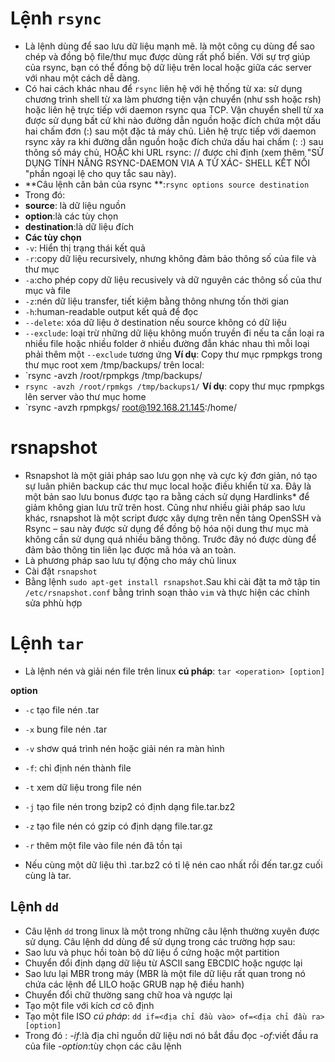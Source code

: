 # Lệnh `rsync`
- Là lệnh dùng để sao lưu dữ liệu mạnh mẽ. là một công cụ dùng để sao chép và đồng bộ file/thư mục được dùng rất phổ biến. Với sự trợ giúp của rsync, bạn có thể đồng bộ dữ liệu trên local hoặc giữa các server với nhau một cách dễ dàng.
- Có hai cách khác nhau để `rsync` liên hệ với hệ thống từ xa: sử dụng chương trình shell từ xa làm phương tiện vận chuyển (như ssh hoặc rsh) hoặc liên hệ trực tiếp với daemon rsync qua TCP. Vận chuyển shell từ xa được sử dụng bất cứ khi nào đường dẫn nguồn hoặc đích chứa một dấu hai chấm đơn (:) sau một đặc tả máy chủ. Liên hệ trực tiếp với daemon rsync xảy ra khi đường dẫn nguồn hoặc đích chứa dấu hai chấm (: :) sau thông số máy chủ, HOẶC khi URL rsync: // được chỉ định (xem thêm "SỬ DỤNG TÍNH NĂNG RSYNC-DAEMON VIA A TỪ XÁC- SHELL KẾT NỐI "phần ngoại lệ cho quy tắc sau này).
- **Câu lệnh căn bản của rsync **:`rsync options source destination`
- Trong đó:
- **source**: là dữ liệu nguồn
- **option**:là các tùy chọn
- **destination**:là dữ liệu đích
- **Các tùy chọn**
- `-v`: Hiển thị trạng thái kết quả
- `-r`:copy dữ liệu recursively, nhưng không đảm bảo thông số của file và thư mục
- `-a`:cho phép copy dữ liệu recusively và dữ nguyên các thông số của thư mục và file 
- `-z`:nén dữ liệu transfer, tiết kiệm bằng thông nhưng tốn thời gian
- `-h`:human-readable output kết quả để đọc
- `--delete`: xóa dữ liệu ở destination nếu source không có dữ liệu
- `--exclude`: loại trừ những dữ liệu không muốn truyền đi nếu ta cần loại ra nhiều file hoặc nhiều folder ở nhiều đường đẫn khác nhau thì mỗi loại phải thêm một `--exclude` tương ứng
**Ví dụ**: Copy thư mục rpmpkgs trong thư mục root xem /tmp/backups/ trên local:
- `rsync -avzh /root/rpmpkgs /tmp/backups/
- `rsync -avzh /root/rpmkgs /tmp/backups1/`
**Ví dụ**: copy thư mục rpmpkgs lên server vào thư mục home
- `rsync -avzh rpmpkgs/ root@192.168.21.145:/home/
# rsnapshot
-  Rsnapshot là một giải pháp sao lưu gọn nhẹ và cực kỳ đơn giản, nó tạo sự luân phiên backup các thư mục local hoặc điều khiển từ xa. Đây là một bản sao lưu bonus được tạo ra bằng cách sử dụng Hardlinks* để giảm không gian lưu trữ trên host. Cũng như nhiều giải pháp sao lưu khác, rsnapshot là một script được xây dựng trên nền tảng OpenSSH và Rsync – sau này được sử dụng để đồng bộ hóa nội dung thư mục mà không cần sử dụng quá nhiều băng thông. Trước đây nó được dùng để đảm bảo thông tin liên lạc được mã hóa và an toàn.
- Là phương pháp sao lưu tự động cho máy chủ linux
- Cài đặt `rsnapshot`
- Bằng lệnh `sudo apt-get install rsnapshot`.Sau khi cài đặt ta mở tập tin `/etc/rsnapshot.conf` bằng trình soạn thảo `vim` và thực hiện các chỉnh sửa phhù hợp
# Lệnh  `tar`
- Là lệnh nén và giải nén file trên linux
**cú pháp**: `tar <operation> [option]`
  
**option**
- `-c` tạo file nén .tar
- `-x` bung file nén .tar
- `-v` shơw quá trình nén hoặc giải nén ra màn hình
- `-f`: chỉ định nén thành file
- `-t` xem dữ liệu trong file nén
- `-j` tạo file nén trong bzip2 có định dạng file.tar.bz2
- `-z` tạo file nén có gzip có định dạng file.tar.gz
- `-r` thêm một file vào file nén đã tồn tại

- Nếu cùng một dữ liệu thì .tar.bz2 có tỉ lệ nén cao nhất rồi đến tar.gz cuối cùng là tar.

## Lệnh `dd`
- Câu lệnh `dd` trong linux là một trong những câu lệnh thường xuyên được sử dụng. Câu lệnh dd dùng để sử dụng trong các trường hợp sau:
- Sao lưu và phục hồi toàn bộ dữ liệu ổ cứng hoặc một partition
- Chuyển đổi định dạng dữ liệu từ ASCII sang EBCDIC hoặc ngược lại
- Sao lưu lại MBR trong máy (MBR là một file dữ liệu rất quan trong nó chứa các lệnh để LILO hoặc GRUB nạp hệ điều hanh)
- Chuyển đổi chữ thường sang chữ hoa và ngược lại
- Tạo một file với kích cơ cô định
- Tạo một file ISO
*cú pháp*: `dd if=<địa chỉ đầu vào> of=<địa chỉ đầu ra> [option]`
- Trong đó :
-*if*:là địa chỉ nguồn dữ liệu nơi nó bắt đầu đọc
-*of*:viết đầu ra của file
-*option*:tùy chọn các câu lệnh
